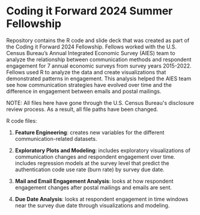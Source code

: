 # Coding it Forward 2024 Summer Fellowship 

Repository contains the R code and slide deck that was created as part of the Coding it Forward 2024 Fellowship. Fellows worked with the U.S. Census Bureau’s Annual Integrated Economic Survey (AIES) team to analyze the relationship between communication methods and respondent engagement for 7 annual economic surveys from survey years 2015-2022. Fellows used R to analyze the data and create visualizations that demonstrated patterns in engagement. This analysis helped the AIES team see how communication strategies have evolved over time and the difference in engagement between emails and postal mailings.

NOTE: All files here have gone through the U.S. Census Bureau's disclosure review process. As a result, all file paths have been changed. 

R code files:

1. **Feature Engineering**: creates new variables for the different communication-related datasets. 

2. **Exploratory Plots and Modeling**: includes exploratory visualizations of communication changes and respondent engagement over time. includes regression models at the survey level that predict the authentication code use rate (burn rate) by survey due date.

3. **Mail and Email Engagement Analysis**: looks at how respondent engagement changes after postal mailings and emails are sent.

4. **Due Date Analysis**: looks at respondent engagement in time windows near the survey due date through visualizations and modeling.
